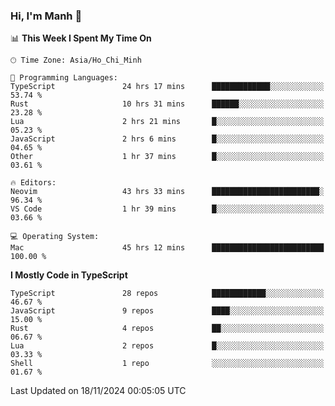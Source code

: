 ### Hi, I'm Manh 👋

<!--START_SECTION:waka-->
📊 **This Week I Spent My Time On** 

```text
🕑︎ Time Zone: Asia/Ho_Chi_Minh

💬 Programming Languages: 
TypeScript               24 hrs 17 mins      █████████████░░░░░░░░░░░░   53.74 % 
Rust                     10 hrs 31 mins      ██████░░░░░░░░░░░░░░░░░░░   23.28 % 
Lua                      2 hrs 21 mins       █░░░░░░░░░░░░░░░░░░░░░░░░   05.23 % 
JavaScript               2 hrs 6 mins        █░░░░░░░░░░░░░░░░░░░░░░░░   04.65 % 
Other                    1 hr 37 mins        █░░░░░░░░░░░░░░░░░░░░░░░░   03.61 % 

🔥 Editors: 
Neovim                   43 hrs 33 mins      ████████████████████████░   96.34 % 
VS Code                  1 hr 39 mins        █░░░░░░░░░░░░░░░░░░░░░░░░   03.66 % 

💻 Operating System: 
Mac                      45 hrs 12 mins      █████████████████████████   100.00 % 
```

**I Mostly Code in TypeScript** 

```text
TypeScript               28 repos            ████████████░░░░░░░░░░░░░   46.67 % 
JavaScript               9 repos             ████░░░░░░░░░░░░░░░░░░░░░   15.00 % 
Rust                     4 repos             ██░░░░░░░░░░░░░░░░░░░░░░░   06.67 % 
Lua                      2 repos             █░░░░░░░░░░░░░░░░░░░░░░░░   03.33 % 
Shell                    1 repo              ░░░░░░░░░░░░░░░░░░░░░░░░░   01.67 % 
```




 Last Updated on 18/11/2024 00:05:05 UTC
<!--END_SECTION:waka-->
